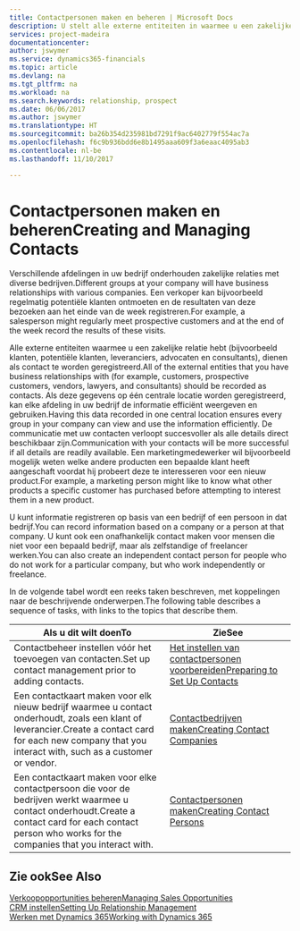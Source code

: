 ```yaml
---
title: Contactpersonen maken en beheren | Microsoft Docs
description: U stelt alle externe entiteiten in waarmee u een zakelijke relatie hebt (zoals prospects, klanten, leveranciers en consultants) als contacten.
services: project-madeira
documentationcenter: 
author: jswymer
ms.service: dynamics365-financials
ms.topic: article
ms.devlang: na
ms.tgt_pltfrm: na
ms.workload: na
ms.search.keywords: relationship, prospect
ms.date: 06/06/2017
ms.author: jswymer
ms.translationtype: HT
ms.sourcegitcommit: ba26b354d235981bd7291f9ac6402779f554ac7a
ms.openlocfilehash: f6c9b936bdd6e8b1495aaa609f3a6eaac4095ab3
ms.contentlocale: nl-be
ms.lasthandoff: 11/10/2017

---
```

# <a name="creating-and-managing-contacts"></a><span data-ttu-id="47f4c-103">Contactpersonen maken en beheren</span><span class="sxs-lookup"><span data-stu-id="47f4c-103">Creating and Managing Contacts</span></span>
<span data-ttu-id="47f4c-104">Verschillende afdelingen in uw bedrijf onderhouden zakelijke relaties met diverse bedrijven.</span><span class="sxs-lookup"><span data-stu-id="47f4c-104">Different groups at your company will have business relationships with various companies.</span></span> <span data-ttu-id="47f4c-105">Een verkoper kan bijvoorbeeld regelmatig potentiële klanten ontmoeten en de resultaten van deze bezoeken aan het einde van de week registreren.</span><span class="sxs-lookup"><span data-stu-id="47f4c-105">For example, a salesperson might regularly meet prospective customers and at the end of the week record the results of these visits.</span></span>

<span data-ttu-id="47f4c-106">Alle externe entiteiten waarmee u een zakelijke relatie hebt (bijvoorbeeld klanten, potentiële klanten, leveranciers, advocaten en consultants), dienen als contact te worden geregistreerd.</span><span class="sxs-lookup"><span data-stu-id="47f4c-106">All of the external entities that you have business relationships with (for example, customers, prospective customers, vendors, lawyers, and consultants) should be recorded as contacts.</span></span> <span data-ttu-id="47f4c-107">Als deze gegevens op één centrale locatie worden geregistreerd, kan elke afdeling in uw bedrijf de informatie efficiënt weergeven en gebruiken.</span><span class="sxs-lookup"><span data-stu-id="47f4c-107">Having this data recorded in one central location ensures every group in your company can view and use the information efficiently.</span></span> <span data-ttu-id="47f4c-108">De communicatie met uw contacten verloopt succesvoller als alle details direct beschikbaar zijn.</span><span class="sxs-lookup"><span data-stu-id="47f4c-108">Communication with your contacts will be more successful if all details are readily available.</span></span> <span data-ttu-id="47f4c-109">Een marketingmedewerker wil bijvoorbeeld mogelijk weten welke andere producten een bepaalde klant heeft aangeschaft voordat hij probeert deze te interesseren voor een nieuw product.</span><span class="sxs-lookup"><span data-stu-id="47f4c-109">For example, a marketing person might like to know what other products a specific customer has purchased before attempting to interest them in a new product.</span></span>

<span data-ttu-id="47f4c-110">U kunt informatie registreren op basis van een bedrijf of een persoon in dat bedrijf.</span><span class="sxs-lookup"><span data-stu-id="47f4c-110">You can record information based on a company or a person at that company.</span></span> <span data-ttu-id="47f4c-111">U kunt ook een onafhankelijk contact maken voor mensen die niet voor een bepaald bedrijf, maar als zelfstandige of freelancer werken.</span><span class="sxs-lookup"><span data-stu-id="47f4c-111">You can also create an independent contact person for people who do not work for a particular company, but who work independently or freelance.</span></span>

<span data-ttu-id="47f4c-112">In de volgende tabel wordt een reeks taken beschreven, met koppelingen naar de beschrijvende onderwerpen.</span><span class="sxs-lookup"><span data-stu-id="47f4c-112">The following table describes a sequence of tasks, with links to the topics that describe them.</span></span>

| <span data-ttu-id="47f4c-113">Als u dit wilt doen</span><span class="sxs-lookup"><span data-stu-id="47f4c-113">To</span></span> | <span data-ttu-id="47f4c-114">Zie</span><span class="sxs-lookup"><span data-stu-id="47f4c-114">See</span></span> |
| --- | --- |
| <span data-ttu-id="47f4c-115">Contactbeheer instellen vóór het toevoegen van contacten.</span><span class="sxs-lookup"><span data-stu-id="47f4c-115">Set up contact management prior to adding contacts.</span></span> |[<span data-ttu-id="47f4c-116">Het instellen van contactpersonen voorbereiden</span><span class="sxs-lookup"><span data-stu-id="47f4c-116">Preparing to Set Up Contacts</span></span>](marketing-setup-contacts.md) |
| <span data-ttu-id="47f4c-117">Een contactkaart maken voor elk nieuw bedrijf waarmee u contact onderhoudt, zoals een klant of leverancier.</span><span class="sxs-lookup"><span data-stu-id="47f4c-117">Create a contact card for each new company that you interact with, such as a customer or vendor.</span></span> |[<span data-ttu-id="47f4c-118">Contactbedrijven maken</span><span class="sxs-lookup"><span data-stu-id="47f4c-118">Creating Contact Companies</span></span>](marketing-create-contact-companies.md) |
| <span data-ttu-id="47f4c-119">Een contactkaart maken voor elke contactpersoon die voor de bedrijven werkt waarmee u contact onderhoudt.</span><span class="sxs-lookup"><span data-stu-id="47f4c-119">Create a contact card for each contact person who works for the companies that you interact with.</span></span> |[<span data-ttu-id="47f4c-120">Contactpersonen maken</span><span class="sxs-lookup"><span data-stu-id="47f4c-120">Creating Contact Persons</span></span>](marketing-create-contact-persons.md) |

## <a name="see-also"></a><span data-ttu-id="47f4c-121">Zie ook</span><span class="sxs-lookup"><span data-stu-id="47f4c-121">See Also</span></span>
[<span data-ttu-id="47f4c-122">Verkoopopportunities beheren</span><span class="sxs-lookup"><span data-stu-id="47f4c-122">Managing Sales Opportunities</span></span>](marketing-manage-sales-opportunities.md)  
[<span data-ttu-id="47f4c-123">CRM instellen</span><span class="sxs-lookup"><span data-stu-id="47f4c-123">Setting Up Relationship Management</span></span>](marketing-setup-marketing.md)  
[<span data-ttu-id="47f4c-124">Werken met Dynamics 365</span><span class="sxs-lookup"><span data-stu-id="47f4c-124">Working with Dynamics 365</span></span>](ui-work-product.md)  

